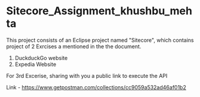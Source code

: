 # Sitecore_Assignment_khushbu_mehta

This project consists of an Eclipse project named "Sitecore", which contains project of 2 Exrcises a mentioned in the the document.
  1. DuckduckGo website
  2. Expedia Website

For 3rd Excerise, sharing with you a public link to execute the API
  
  Link - https://www.getpostman.com/collections/cc9059a532ad46af01b2
